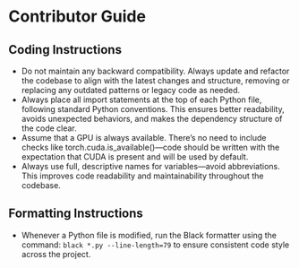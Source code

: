 # Contributor Guide

## Coding Instructions

- Do not maintain any backward compatibility. Always update and refactor the codebase to align with the latest changes and structure, removing or replacing any outdated patterns or legacy code as needed.
- Always place all import statements at the top of each Python file, following standard Python conventions. This ensures better readability, avoids unexpected behaviors, and makes the dependency structure of the code clear.
- Assume that a GPU is always available. There’s no need to include checks like torch.cuda.is_available()—code should be written with the expectation that CUDA is present and will be used by default.
- Always use full, descriptive names for variables—avoid abbreviations. This improves code readability and maintainability throughout the codebase.

## Formatting Instructions

- Whenever a Python file is modified, run the Black formatter using the command: `black *.py --line-length=79` to ensure consistent code style across the project.
